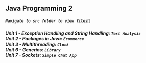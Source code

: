 <h2>Java Programming 2</h1> 

##### `Navigate to src folder to view files💫`
***Unit 1 - Exception Handling and String Handling: `Text Analysis`*** <br/>
***Unit 2 - Packages in Java: `Ecommerce`*** <br/>
***Unit 3 - Multithreading: `Clock`*** <br/>
***Unit 6 - Generics: `Library`*** <br/>
***Unit 7 - Sockets: `Simple Chat App`*** <br/>


